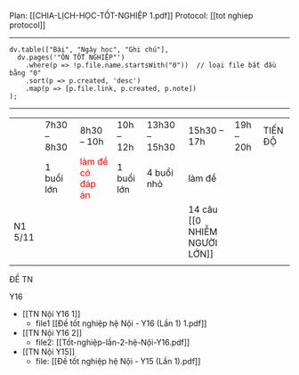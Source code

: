 Plan: [[CHIA-LỊCH-HỌC-TỐT-NGHIỆP 1.pdf]]
Protocol: [[tot nghiep protocol]]

---
```dataviewjs
dv.table(["Bài", "Ngày học", "Ghi chú"],
  dv.pages('"ÔN TỐT NGHIỆP"')
    .where(p => !p.file.name.startsWith("0"))  // loại file bắt đầu bằng "0"
    .sort(p => p.created, 'desc')
    .map(p => [p.file.link, p.created, p.note])
);
```
---

|         |             |                                        |            |               |                                 |           |         |
| ------- | ----------- | -------------------------------------- | ---------- | ------------- | ------------------------------- | --------- | ------- |
|         | 7h30 – 8h30 | 8h30 – 10h                             | 10h – 12h  | 13h30 – 15h30 | 15h30 – 17h                     | 19h – 20h | TIẾN ĐỘ |
|         | 1 buổi lớn  | <font color="#ff0000">làm đề có đáp án | 1 buổi lớn | 4 buổi nhỏ    | làm đề                          |           |         |
| N1 5/11 |             |                                        |            |               | 14 câu<br>[[0 NHIỄM NGƯỜI LỚN]] |           |         |
|         |             |                                        |            |               |                                 |           |         |
ĐỀ TN

Y16
* [[TN Nội Y16 1]]
	* file1 [[Đề tốt nghiệp hệ Nội - Y16 (Lần 1) 1.pdf]]
* [[TN Nội Y16 2]]
	* file2: [[Tốt-nghiệp-lần-2-hệ-Nội-Y16.pdf]]
* [[TN Nội Y15]]
	* file: [[Đề tốt nghiệp hệ Nội - Y15 (Lần 1).pdf]] 